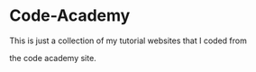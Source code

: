 # Code-Academy


This is just a collection of my tutorial websites that I coded from 

the code academy site.
